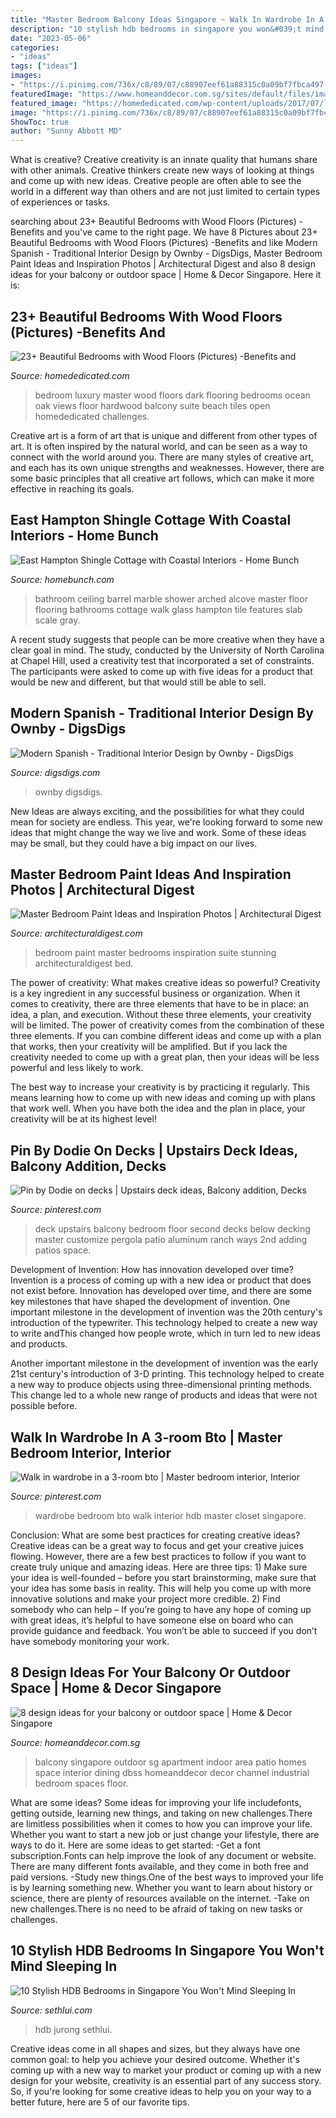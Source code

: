 ```yaml
---
title: "Master Bedroom Balcony Ideas Singapore ~ Walk In Wardrobe In A 3-room Bto"
description: "10 stylish hdb bedrooms in singapore you won&#039;t mind sleeping in"
date: "2023-05-06"
categories:
- "ideas"
tags: ["ideas"]
images:
- "https://i.pinimg.com/736x/c8/89/07/c88907eef61a88315c0a09bf7fbca497--walk-in-wardrobe-wardrobe-ideas.jpg"
featuredImage: "https://www.homeanddecor.com.sg/sites/default/files/imagecache/hnd_revamp_1x1_large/blog/gallery_article/gallery_images/design-balcony-1.jpg"
featured_image: "https://homededicated.com/wp-content/uploads/2017/07/luxury-master-bedroom-with-dark-oak-flooring-and-ocean-views.jpg"
image: "https://i.pinimg.com/736x/c8/89/07/c88907eef61a88315c0a09bf7fbca497--walk-in-wardrobe-wardrobe-ideas.jpg"
ShowToc: true
author: "Sunny Abbott MD"
---
```



What is creative?
Creative creativity is an innate quality that humans share with other animals. Creative thinkers create new ways of looking at things and come up with new ideas. Creative people are often able to see the world in a different way than others and are not just limited to certain types of experiences or tasks.

	

		
searching about 23+ Beautiful Bedrooms with Wood Floors (Pictures) -Benefits and you've came to the right page. We have 8 Pictures about 23+ Beautiful Bedrooms with Wood Floors (Pictures) -Benefits and like Modern Spanish - Traditional Interior Design by Ownby - DigsDigs, Master Bedroom Paint Ideas and Inspiration Photos | Architectural Digest and also 8 design ideas for your balcony or outdoor space | Home &amp; Decor Singapore. Here it is:
		
    
## 23+ Beautiful Bedrooms With Wood Floors (Pictures) -Benefits And

<img loading=lazy src="https://homededicated.com/wp-content/uploads/2017/07/luxury-master-bedroom-with-dark-oak-flooring-and-ocean-views.jpg" onerror="this.onerror=null;this.src='https://tse1.mm.bing.net/th?id=OIP.eOqMMHKBpd1l1xEZ9bxuGQHaE7&amp;pid=15.1';" alt="23+ Beautiful Bedrooms with Wood Floors (Pictures) -Benefits and">

_Source: homededicated.com_

>bedroom luxury master wood floors dark flooring bedrooms ocean oak views floor hardwood balcony suite beach tiles open homededicated challenges. 

	

Creative art is a form of art that is unique and different from other types of art. It is often inspired by the natural world, and can be seen as a way to connect with the world around you. There are many styles of creative art, and each has its own unique strengths and weaknesses. However, there are some basic principles that all creative art follows, which can make it more effective in reaching its goals.

    
## East Hampton Shingle Cottage With Coastal Interiors - Home Bunch

<img loading=lazy src="https://www.homebunch.com/wp-content/uploads/Bathroom.-Bathroom-Flooring.-Bathroom-Flooring-Ideas.-Bathroom-Marble-Flooring.-Bathroom-BathroomFlooring-BathroomTiling-John-Hummel-and-Associates..jpg" onerror="this.onerror=null;this.src='https://tse3.mm.bing.net/th?id=OIP.VtROcJ_1zQ-x9vaIw_gbEAHaLJ&amp;pid=15.1';" alt="East Hampton Shingle Cottage with Coastal Interiors - Home Bunch">

_Source: homebunch.com_

>bathroom ceiling barrel marble shower arched alcove master floor flooring bathrooms cottage walk glass hampton tile features slab scale gray. 

	

A recent study suggests that people can be more creative when they have a clear goal in mind. The study, conducted by the University of North Carolina at Chapel Hill, used a creativity test that incorporated a set of constraints. The participants were asked to come up with five ideas for a product that would be new and different, but that would still be able to sell.

    
## Modern Spanish - Traditional Interior Design By Ownby - DigsDigs

<img loading=lazy src="https://www.digsdigs.com/photos/modern-spanish-house-master-bedroom.jpg" onerror="this.onerror=null;this.src='https://tse2.mm.bing.net/th?id=OIP.ZVckWOJ-bmdCMC-dFPkXoQHaF7&amp;pid=15.1';" alt="Modern Spanish - Traditional Interior Design by Ownby - DigsDigs">

_Source: digsdigs.com_

>ownby digsdigs. 

	

New Ideas are always exciting, and the possibilities for what they could mean for society are endless. This year, we're looking forward to some new ideas that might change the way we live and work. Some of these ideas may be small, but they could have a big impact on our lives.

    
## Master Bedroom Paint Ideas And Inspiration Photos | Architectural Digest

<img loading=lazy src="https://media.architecturaldigest.com/photos/57631daa7b6409155b8709fc/master/w_640,c_limit/bedroom-paint-ideas_02.jpg" onerror="this.onerror=null;this.src='https://tse1.mm.bing.net/th?id=OIP.TxVCKPgE2zN3sco7CFkIwAHaJ7&amp;pid=15.1';" alt="Master Bedroom Paint Ideas and Inspiration Photos | Architectural Digest">

_Source: architecturaldigest.com_

>bedroom paint master bedrooms inspiration suite stunning architecturaldigest bed. 

	

The power of creativity: What makes creative ideas so powerful?
Creativity is a key ingredient in any successful business or organization. When it comes to creativity, there are three elements that have to be in place: an idea, a plan, and execution. Without these three elements, your creativity will be limited. 
The power of creativity comes from the combination of these three elements. If you can combine different ideas and come up with a plan that works, then your creativity will be amplified. But if you lack the creativity needed to come up with a great plan, then your ideas will be less powerful and less likely to work. 

The best way to increase your creativity is by practicing it regularly. This means learning how to come up with new ideas and coming up with plans that work well. When you have both the idea and the plan in place, your creativity will be at its highest level!

    
## Pin By Dodie On Decks | Upstairs Deck Ideas, Balcony Addition, Decks

<img loading=lazy src="https://i.pinimg.com/736x/0f/4b/c3/0f4bc32d99c6e296c4e4f118f0d99133--bedroom-balcony-upstairs-bedroom.jpg" onerror="this.onerror=null;this.src='https://tse3.mm.bing.net/th?id=OIP.6fhzhMHrrLSMUMhy4kYYGwHaFj&amp;pid=15.1';" alt="Pin by Dodie on decks | Upstairs deck ideas, Balcony addition, Decks">

_Source: pinterest.com_

>deck upstairs balcony bedroom floor second decks below decking master customize pergola patio aluminum ranch ways 2nd adding patios space. 

	

Development of Invention: How has innovation developed over time?
Invention is a process of coming up with a new idea or product that does not exist before. Innovation has developed over time, and there are some key milestones that have shaped the development of invention. 
One important milestone in the development of invention was the 20th century's introduction of the typewriter. This technology helped to create a new way to write andThis changed how people wrote, which in turn led to new ideas and products. 

Another important milestone in the development of invention was the early 21st century's introduction of 3-D printing. This technology helped to create a new way to produce objects using three-dimensional printing methods. This change led to a whole new range of products and ideas that were not possible before.

    
## Walk In Wardrobe In A 3-room Bto | Master Bedroom Interior, Interior

<img loading=lazy src="https://i.pinimg.com/736x/c8/89/07/c88907eef61a88315c0a09bf7fbca497--walk-in-wardrobe-wardrobe-ideas.jpg" onerror="this.onerror=null;this.src='https://tse1.mm.bing.net/th?id=OIP.7P4oXlWQNPE76UhloD_dbQHaGX&amp;pid=15.1';" alt="Walk in wardrobe in a 3-room bto | Master bedroom interior, Interior">

_Source: pinterest.com_

>wardrobe bedroom bto walk interior hdb master closet singapore. 

	

Conclusion: What are some best practices for creating creative ideas?
Creative ideas can be a great way to focus and get your creative juices flowing. However, there are a few best practices to follow if you want to create truly unique and amazing ideas. Here are three tips: 1) Make sure your idea is well-founded – before you start brainstorming, make sure that your idea has some basis in reality. This will help you come up with more innovative solutions and make your project more credible. 2) Find somebody who can help – If you’re going to have any hope of coming up with great ideas, it’s helpful to have someone else on board who can provide guidance and feedback. You won’t be able to succeed if you don’t have somebody monitoring your work.

    
## 8 Design Ideas For Your Balcony Or Outdoor Space | Home &amp; Decor Singapore

<img loading=lazy src="https://www.homeanddecor.com.sg/sites/default/files/imagecache/hnd_revamp_1x1_large/blog/gallery_article/gallery_images/design-balcony-1.jpg" onerror="this.onerror=null;this.src='https://tse1.mm.bing.net/th?id=OIP.z1z_QJVM7lwJ-CWZS8zrBQHaLG&amp;pid=15.1';" alt="8 design ideas for your balcony or outdoor space | Home &amp; Decor Singapore">

_Source: homeanddecor.com.sg_

>balcony singapore outdoor sg apartment indoor area patio homes space interior dining dbss homeanddecor decor channel industrial bedroom spaces floor. 

	

What are some ideas?
Some ideas for improving your life includefonts, getting outside, learning new things, and taking on new challenges.There are limitless possibilities when it comes to how you can improve your life. Whether you want to start a new job or just change your lifestyle, there are ways to do it. Here are some ideas to get started: 
-Get a font subscription.Fonts can help improve the look of any document or website. There are many different fonts available, and they come in both free and paid versions. 
-Study new things.One of the best ways to improved your life is by learning something new. Whether you want to learn about history or science, there are plenty of resources available on the internet. 
-Take on new challenges.There is no need to be afraid of taking on new tasks or challenges.

    
## 10 Stylish HDB Bedrooms In Singapore You Won&#039;t Mind Sleeping In

<img loading=lazy src="https://sethlui.com/wp-content/uploads/2015/03/7-jurong.jpg" onerror="this.onerror=null;this.src='https://tse1.mm.bing.net/th?id=OIP.jYaUbZot1ZBKjzRyrepDdgHaE7&amp;pid=15.1';" alt="10 Stylish HDB Bedrooms in Singapore You Won&#039;t Mind Sleeping In">

_Source: sethlui.com_

>hdb jurong sethlui. 

	

Creative ideas come in all shapes and sizes, but they always have one common goal: to help you achieve your desired outcome. Whether it's coming up with a new way to market your product or coming up with a new design for your website, creativity is an essential part of any success story. So, if you're looking for some creative ideas to help you on your way to a better future, here are 5 of our favorite tips.

